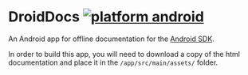 # DroidDocs [![platform android](https://img.shields.io/badge/platform-android-brightgreen.svg)]()
<!--image from http://shields.io/-->
An Android app for offline documentation for the [Android SDK](https://developer.android.com/guide/index.html).

In order to build this app, you will need to download a copy of the html documentation and place it in the `/app/src/main/assets/` folder.